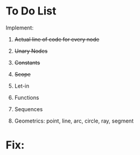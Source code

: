 # To Do List

Implement:

1. ~~Actual line of code for every node~~

2. ~~Unary Nodes~~

3. ~~Constants~~

4. ~~Scope~~

5. Let-in

6. Functions

7. Sequences

8. Geometrics: point, line, arc, circle, ray, segment 

# Fix:



